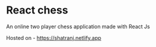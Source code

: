 # React chess

An online two player chess application made with React Js

Hosted on - https://shatranj.netlify.app
